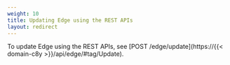 ```yaml
---
weight: 10
title: Updating Edge using the REST APIs
layout: redirect
---
```


To update Edge using the REST APIs, see [POST /edge/update](https://{{< domain-c8y >}}/api/edge/#tag/Update).
